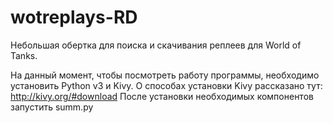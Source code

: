 # wotreplays-RD
Небольшая обертка для поиска и скачивания реплеев для World of Tanks. 

На данный момент, чтобы посмотреть работу программы, необходимо
установить Python v3 и Kivy.
О способах установки Kivy рассказано тут:
http://kivy.org/#download
После установки необходимых компонентов запустить summ.py
